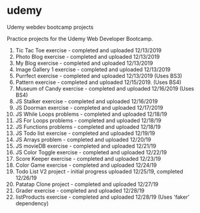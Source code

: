 # udemy
Udemy webdev bootcamp projects

Practice projects for the Udemy Web Developer Bootcamp.

1) Tic Tac Toe exercise - completed and uploaded 12/13/2019
2) Photo Blog exercise - completed and uploaded 12/13/2019
3) My Blog exercise - completed and uploaded 12/13/2019
4) Image Gallery 1 exercise - completed and uploaded 12/13/2019
5) Purrfect exercise - completed and uploaded 12/13/2019 (Uses BS3)
6) Pattern exercise - completed and uploaded 12/15/2019. (Uses BS4)
7) Museum of Candy exercise - completed and uploaded 12/16/2019 (Uses BS4)
8) JS Stalker exercise - completed and uploaded 12/16/2019
9) JS Doorman exercise - completed and uploaded 12/17/2019
10) JS While Loops problems - completed and uploaded 12/18/19
11) JS For Loops problems -  completed and uploaded 12/18/19
12) JS Functions problems - completed and uploaded 12/18/19
13) JS Todo list exercise - completed and uploaded 12/19/19
14) JS Arrays problem - completed and uploaded 12/20/19
15) JS movieDB exercise - completed and uploaded 12/21/19
16) JS Color Toggle exercise - completed and uploaded 12/22/19
17) Score Keeper exercise - completed and uploaded 12/23/19
18) Color Game exercise - completed and uploaded 12/24/19
19) Todo List V2 project - initial progress uploaded 12/25/19, completed 12/26/19
20) Patatap Clone project - completed and uploaded 12/27/19
21) Grader exercise - completed and uploaded 12/28/19
22) listProducts exercise - completed and uploaded 12/28/19 (Uses 'faker' dependency)
